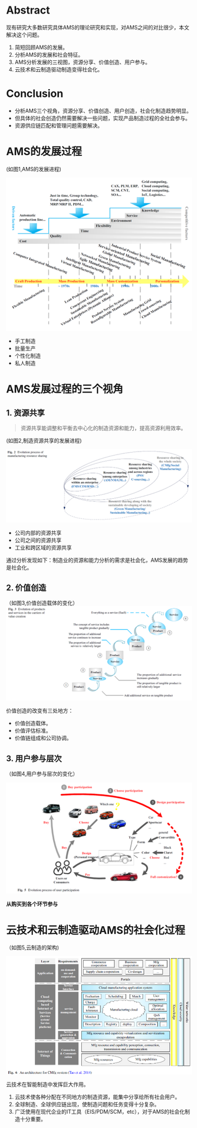# Abstract

现有研究大多数研究具体AMS的理论研究和实现，对AMS之间的对比很少，本文解决这个问题。
1. 简短回顾AMS的发展。
2. 分析AMS的发展和社会特征。
3. AMS分析发展的三视图，资源分享、价值创造、用户参与。
4. 云技术和云制造驱动制造变得社会化。

# Conclusion

* 分析AMS三个视角，资源分享、价值创造、用户创造，社会化制造趋势明显。
* 但具体的社会创造仍然需要解决一些问题，实现产品制造过程的全社会参与。
* 资源供应链匹配和管理问题需要解决。

# AMS的发展过程

(如图1,AMS的发展进程)

![](https://github.com/tuchao1996/Reading/raw/master/[FeiTao2018]AMS_Characteristic_and_trends/fig1.png)

* 手工制造
* 批量生产
* 个性化制造
* 私人制造

# AMS发展过程的三个视角

## 1. 资源共享

> 资源共享能调整和平衡去中心化的制造资源和能力，提高资源利用效率。

(如图2,制造资源共享的发展进程)

![](https://github.com/tuchao1996/Reading/raw/master/[FeiTao2018]AMS_Characteristic_and_trends/fig2.png)

* 公司内部的资源共享
* 公司之间的资源共享
* 工业和跨区域的资源共享

通过分析发现如下：制造业的资源和能力分析的需求是社会化，AMS发展的趋势是社会化。
 
## 2. 价值创造

（如图3,价值创造载体的变化）
![](https://github.com/tuchao1996/Reading/raw/master/[FeiTao2018]AMS_Characteristic_and_trends/fig3.png)

价值创造的改变有三处地方：
 
* 价值创造载体。
* 价值评估标准。
* 价值链组成和公司协调。

## 3. 用户参与层次
（如图4,用户参与层次的变化）

![](https://github.com/tuchao1996/Reading/raw/master/[FeiTao2018]AMS_Characteristic_and_trends/fig4.png)

**从购买到各个环节参与**

# 云技术和云制造驱动AMS的社会化过程

（如图5,云制造的架构)

![](https://github.com/tuchao1996/Reading/raw/master/[FeiTao2018]AMS_Characteristic_and_trends/fig5.png)

云技术在智能制造中发挥巨大作用。

1. 云技术使各种分配在不同地方的制造资源，能集中分享给所有社会用户。
2. 全球制造、全球供应链出现，使制造问题和任务变得十分复杂。
3. 广泛使用在现代企业的IT工具（EIS/PDM/SCM，etc），对于AMS的社会化制造十分重要。

